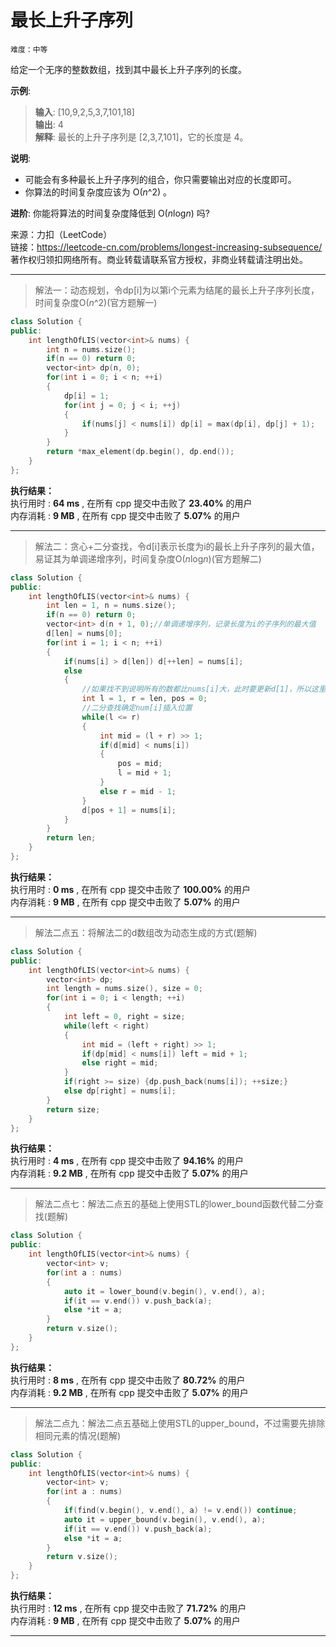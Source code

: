 # 最长上升子序列 #  
`难度：中等` 

给定一个无序的整数数组，找到其中最长上升子序列的长度。  

**示例**:  
>**输入**: [10,9,2,5,3,7,101,18]  
>**输出**: 4  
>**解释**: 最长的上升子序列是 [2,3,7,101]，它的长度是 4。

**说明**:  
- 可能会有多种最长上升子序列的组合，你只需要输出对应的长度即可。
- 你算法的时间复杂度应该为 O(*n*^2) 。

**进阶**: 你能将算法的时间复杂度降低到 O(*n*log*n*) 吗?  

来源：力扣（LeetCode）  
链接：https://leetcode-cn.com/problems/longest-increasing-subsequence/  
著作权归领扣网络所有。商业转载请联系官方授权，非商业转载请注明出处。  

---  
>解法一：动态规划，令dp[i]为以第i个元素为结尾的最长上升子序列长度，时间复杂度O(*n*^2)(官方题解一)  

```C++  
class Solution {
public:
    int lengthOfLIS(vector<int>& nums) {
        int n = nums.size();
        if(n == 0) return 0;
        vector<int> dp(n, 0);
        for(int i = 0; i < n; ++i)
        {
            dp[i] = 1;
            for(int j = 0; j < i; ++j)
            {
                if(nums[j] < nums[i]) dp[i] = max(dp[i], dp[j] + 1);
            }
        }
        return *max_element(dp.begin(), dp.end());
    }
};
```  

**执行结果：**  
执行用时 : **64 ms** , 在所有 cpp 提交中击败了 **23.40%** 的用户  
内存消耗 : **9 MB** , 在所有 cpp 提交中击败了 **5.07%** 的用户  

---  
>解法二：贪心+二分查找，令d[i]表示长度为i的最长上升子序列的最大值，易证其为单调递增序列，时间复杂度O(*n*log*n*)(官方题解二)  

```C++  
class Solution {
public:
    int lengthOfLIS(vector<int>& nums) {
        int len = 1, n = nums.size();
        if(n == 0) return 0;
        vector<int> d(n + 1, 0);//单调递增序列，记录长度为i的子序列的最大值
        d[len] = nums[0];
        for(int i = 1; i < n; ++i)
        {
            if(nums[i] > d[len]) d[++len] = nums[i];
            else
            {
                //如果找不到说明所有的数都比nums[i]大，此时要更新d[1]，所以这里将pos设为0
                int l = 1, r = len, pos = 0;
                //二分查找确定num[i]插入位置
                while(l <= r)
                {
                    int mid = (l + r) >> 1;
                    if(d[mid] < nums[i])
                    {
                        pos = mid;
                        l = mid + 1;
                    }
                    else r = mid - 1;
                }
                d[pos + 1] = nums[i];
            }
        }
        return len;
    }
};
```  

**执行结果：**  
执行用时 : **0 ms** , 在所有 cpp 提交中击败了 **100.00%** 的用户  
内存消耗 : **9 MB** , 在所有 cpp 提交中击败了 **5.07%** 的用户  

---  
>解法二点五：将解法二的d数组改为动态生成的方式(题解)  

```C++  
class Solution {
public:
    int lengthOfLIS(vector<int>& nums) {
        vector<int> dp;
        int length = nums.size(), size = 0;
        for(int i = 0; i < length; ++i)
        {
            int left = 0, right = size;
            while(left < right)
            {
                int mid = (left + right) >> 1;
                if(dp[mid] < nums[i]) left = mid + 1;
                else right = mid;
            }
            if(right >= size) {dp.push_back(nums[i]); ++size;}
            else dp[right] = nums[i];
        }
        return size;
    }
};
```  

**执行结果：**  
执行用时 : **4 ms** , 在所有 cpp 提交中击败了 **94.16%** 的用户  
内存消耗 : **9.2 MB** , 在所有 cpp 提交中击败了 **5.07%** 的用户  

---  
>解法二点七：解法二点五的基础上使用STL的lower_bound函数代替二分查找(题解)  

```C++  
class Solution {
public:
    int lengthOfLIS(vector<int>& nums) {
        vector<int> v;
        for(int a : nums)
        {
            auto it = lower_bound(v.begin(), v.end(), a);
            if(it == v.end()) v.push_back(a);
            else *it = a;
        }
        return v.size();
    }
};
```  

**执行结果：**  
执行用时 : **8 ms** , 在所有 cpp 提交中击败了 **80.72%** 的用户  
内存消耗 : **9.2 MB** , 在所有 cpp 提交中击败了 **5.07%** 的用户  

---  
>解法二点九：解法二点五基础上使用STL的upper_bound，不过需要先排除相同元素的情况(题解)  

```C++  
class Solution {
public:
    int lengthOfLIS(vector<int>& nums) {
        vector<int> v;
        for(int a : nums)
        {
            if(find(v.begin(), v.end(), a) != v.end()) continue;
            auto it = upper_bound(v.begin(), v.end(), a);
            if(it == v.end()) v.push_back(a);
            else *it = a;
        }
        return v.size();
    }
};
```  

**执行结果：**  
执行用时 : **12 ms** , 在所有 cpp 提交中击败了 **71.72%** 的用户  
内存消耗 : **9 MB** , 在所有 cpp 提交中击败了 **5.07%** 的用户  

---  